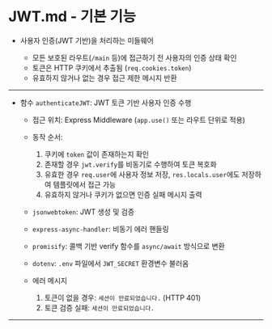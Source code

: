# JWT.md - 기본 기능

- 사용자 인증(JWT 기반)을 처리하는 미들웨어

  + 모든 보호된 라우트(`/main` 등)에 접근하기 전 사용자의 인증 상태 확인
  + 토큰은 HTTP 쿠키에서 추출됨 (`req.cookies.token`)
  + 유효하지 않거나 없는 경우 접근 제한 메시지 반환

---

- 함수 `authenticateJWT`:
  JWT 토큰 기반 사용자 인증 수행

  + 접근 위치: Express Middleware (`app.use()` 또는 라우트 단위로 적용)
  + 동작 순서:

    1. 쿠키에 `token` 값이 존재하는지 확인
    2. 존재할 경우 `jwt.verify`를 비동기로 수행하여 토큰 복호화
    3. 유효한 경우 `req.user`에 사용자 정보 저장, `res.locals.user`에도 저장하여 템플릿에서 접근 가능
    4. 유효하지 않거나 쿠키가 없으면 인증 실패 메시지 출력

  + `jsonwebtoken`: JWT 생성 및 검증
  + `express-async-handler`: 비동기 에러 핸들링
  + `promisify`: 콜백 기반 verify 함수를 `async/await` 방식으로 변환
  + `dotenv`: `.env` 파일에서 `JWT_SECRET` 환경변수 불러옴

  + 에러 메시지

    1. 토큰이 없을 경우: `세션이 만료되었습니다.` (HTTP 401)
    2. 토큰 검증 실패: `세션이 만료되었습니다.`

---

